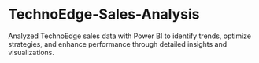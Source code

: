 # TechnoEdge-Sales-Analysis
Analyzed TechnoEdge sales data with Power BI to identify trends, optimize strategies, and enhance performance through detailed insights and visualizations.

